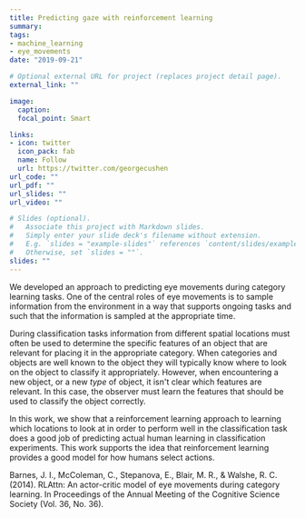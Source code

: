 ```yaml
---
title: Predicting gaze with reinforcement learning
summary: 
tags:
- machine_learning 
- eye_movements
date: "2019-09-21"

# Optional external URL for project (replaces project detail page).
external_link: ""

image:
  caption:
  focal_point: Smart

links:
- icon: twitter
  icon_pack: fab
  name: Follow
  url: https://twitter.com/georgecushen
url_code: ""
url_pdf: ""
url_slides: ""
url_video: ""

# Slides (optional).
#   Associate this project with Markdown slides.
#   Simply enter your slide deck's filename without extension.
#   E.g. `slides = "example-slides"` references `content/slides/example-slides.md`.
#   Otherwise, set `slides = ""`.
slides: ""
---
```


We developed an approach to predicting eye movements during category learning tasks. One of the central roles of eye movements is to sample information from the environment in a way that supports ongoing tasks and such that the information is sampled at the appropriate time.

During classification tasks information from different spatial locations must often be used to determine the specific features of an object that are relevant for placing it in the appropriate category. When categories and objects are well known to the object they will typically know where to look on the object to classify it appropriately. However, when encountering a new object, or a new *type* of object, it isn't clear which features are relevant. In this case, the observer must learn the features that should be used to classify the object correctly. 

In this work, we show that a reinforcement learning approach to learning which locations to look at in order to perform well in the classification task does a good job of predicting actual human learning in classification experiments. This work supports the idea that reinforcement learning provides a good model for how humans select actions.

Barnes, J. I., McColeman, C., Stepanova, E., Blair, M. R., & Walshe, R. C. (2014). RLAttn: An actor-critic model of eye movements during category learning. In Proceedings of the Annual Meeting of the Cognitive Science Society (Vol. 36, No. 36).
